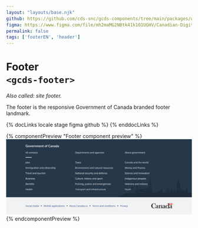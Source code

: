 ```yaml
---
layout: "layouts/base.njk"
github: https://github.com/cds-snc/gcds-components/tree/main/packages/web/src/components/gcds-footer
figma: https://www.figma.com/file/mh2maMG2NBtk41k1O1UGHV/Canadian-Digital-Service%E2%80%A8---GC-Design-System?node-id=3471%3A9834&t=ciEmm7GYyGAY73zZ-0
permalink: false
tags: ['footerEN', 'header']
---
```


# Footer <br>`<gcds-footer>`

_Also called: site footer._

The footer is the responsive Government of Canada branded footer landmark.

{% docLinks locale stage figma github %}
{% enddocLinks %}

{% componentPreview "Footer component preview" %}
<img src="/images/en/components/example/example-footer-full.svg" alt="Website footer with two sections. First section in wide dark blue banner with multiple links like Contact us, News, Departments and agencies,Prime Minister,  and so on. Light grey banner with some links like Social media, Mobile applications, About Canada.ca, Terms of Conditions, Privacy. With a Canada logo at the corner."/>
{% endcomponentPreview %}
